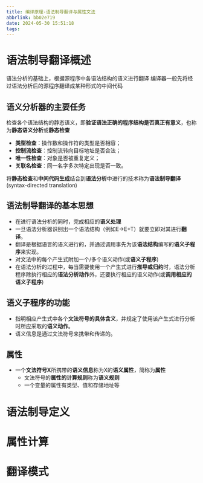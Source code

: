 ```yaml
---
title: 编译原理-语法制导翻译与属性文法
abbrlink: bb02e719
date: 2024-05-30 15:51:18
tags:
---
```

# 语法制导翻译概述
语法分析的基础上，根据源程序中各语法结构的语义进行翻译
编译器一般先将经过语法分析后的源程序翻译成某种形式的中间代码
## 语义分析器的主要任务
检查各个语法结构的静态语义，即**验证语法正确的程序结构是否真正有意义**，也称为**静态语义分析**或**静态检查**
- **类型检查**：操作数和操作符的类型是否相容；
- **控制流检查**：控制流转向目标地址是否合法；
- **唯一性检查**：对象是否被重复定义；
- **关联名检查**：同一名字多次特定出现是否一致。

将**静态检查**和**中间代码生成**结合到**语法分析**中进行的技术称为**语法制导翻译** (syntax-directed translation)

## 语法制导翻译的基本思想
- 在进行语法分析的同时，完成相应的**语义处理**
- 一旦语法分析器识别出一个语法结构（例如E->E+T）就要立即对其进行**翻译**。
- 翻译是根据语言的语义进行的，并通过调用事先为该**语法结构**编写的**语义子程序**来实现。
- 对文法中的每个产生式附加一个/多个语义动作(或**语义子程序**)
- 在语法分析的过程中，每当需要使用一个产生式进行**推导或归约**时，语法分析程序除执行相应的**语法分析动作**外，还要执行相应的语义动作(或**调用相应的语义子程序**)
## 语义子程序的功能
- 指明相应产生式中各个**文法符号的具体含义**，并规定了使用该产生式进行分析时所应采取的**语义动作**。
- 语义信息是通过文法符号来携带和传递的。
## 属性
- 一个**文法符号X**所携带的**语义信息**称为X的**语义属性**，简称为**属性**
    - 文法符号的**属性的计算规则**称为**语义规则**
    - 一个变量的属性有类型、值和存储地址等
# 语法制导定义

# 属性计算

# 翻译模式
